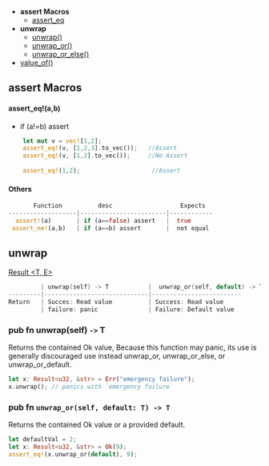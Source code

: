 - **assert Macros**
  - [assert_eq](#eq)
- **unwrap**
  - [unwrap()](#u)
  - [unwrap_or()](#uo)
  - [unwrap_or_else()](#uoe)
- [value_of()](/Libraries/Command_Line/Rust/Clap)

## assert Macros
<a name=eq></a>
#### assert_eq!(a,b)
- if (a!=b) assert
```rs
    let mut v = vec![1,2];
    assert_eq!(v, [1,2,3].to_vec());   //Assert
    assert_eq!(v, [1,2].to_vec());     //No Assert
    
    assert_eq!(1,2);                    //Assert
```

#### Others
```rs
       Function          desc                   Expects
-------------------|------------------------|------------
  assert!(a)       | if (a==false) assert   |  true
 assert_ne!(a,b)   | if (a==b) assert       |  not equal
```

## unwrap
[Result <T, E>](/Languages/Programming_Languages/Rust/Data_Types/Builtin_Types)
```c
         | unwrap(self) -> T           |  unwrap_or(self, default) -> T
---------|-----------------------------|-------------------------  
Return   | Succes: Read value          | Success: Read value
         | failure: panic              | Failure: Default value
```
<a name=u></a>
### pub fn unwrap(self) `->` T
Returns the contained Ok value, Because this function may panic, its use is generally discouraged use instead unwrap_or, unwrap_or_else, or unwrap_or_default.
```rs
let x: Result<u32, &str> = Err("emergency failure");
x.unwrap(); // panics with `emergency failure`
```

<a name=uo></a>
### pub fn `unwrap_or(self, default: T) -> T`
Returns the contained Ok value or a provided default.
```rs
let defaultVal = 2;
let x: Result<u32, &str> = Ok(9);
assert_eq!(x.unwrap_or(default), 9);
```
